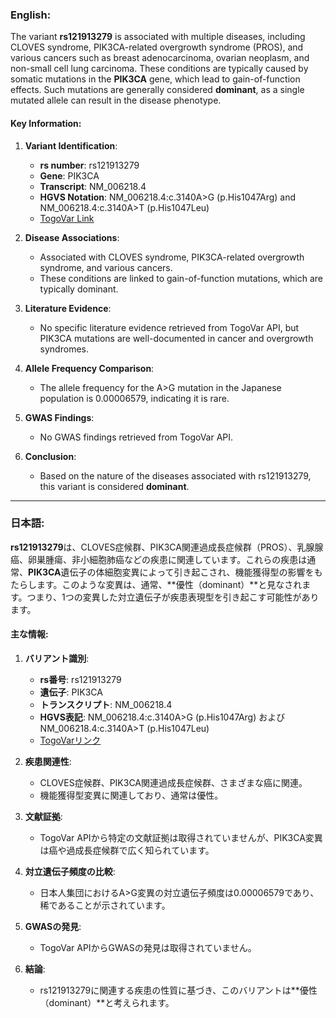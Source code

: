 ### English:
The variant **rs121913279** is associated with multiple diseases, including CLOVES syndrome, PIK3CA-related overgrowth syndrome (PROS), and various cancers such as breast adenocarcinoma, ovarian neoplasm, and non-small cell lung carcinoma. These conditions are typically caused by somatic mutations in the **PIK3CA** gene, which lead to gain-of-function effects. Such mutations are generally considered **dominant**, as a single mutated allele can result in the disease phenotype.

#### Key Information:
1. **Variant Identification**:
   - **rs number**: rs121913279
   - **Gene**: PIK3CA
   - **Transcript**: NM_006218.4
   - **HGVS Notation**: NM_006218.4:c.3140A>G (p.His1047Arg) and NM_006218.4:c.3140A>T (p.His1047Leu)
   - [TogoVar Link](https://togovar.org/variant/tgv15260121)

2. **Disease Associations**:
   - Associated with CLOVES syndrome, PIK3CA-related overgrowth syndrome, and various cancers.
   - These conditions are linked to gain-of-function mutations, which are typically dominant.

3. **Literature Evidence**:
   - No specific literature evidence retrieved from TogoVar API, but PIK3CA mutations are well-documented in cancer and overgrowth syndromes.

4. **Allele Frequency Comparison**:
   - The allele frequency for the A>G mutation in the Japanese population is 0.00006579, indicating it is rare.

5. **GWAS Findings**:
   - No GWAS findings retrieved from TogoVar API.

6. **Conclusion**:
   - Based on the nature of the diseases associated with rs121913279, this variant is considered **dominant**.

---

### 日本語:
**rs121913279**は、CLOVES症候群、PIK3CA関連過成長症候群（PROS）、乳腺腺癌、卵巣腫瘍、非小細胞肺癌などの疾患に関連しています。これらの疾患は通常、**PIK3CA**遺伝子の体細胞変異によって引き起こされ、機能獲得型の影響をもたらします。このような変異は、通常、**優性（dominant）**と見なされます。つまり、1つの変異した対立遺伝子が疾患表現型を引き起こす可能性があります。

#### 主な情報:
1. **バリアント識別**:
   - **rs番号**: rs121913279
   - **遺伝子**: PIK3CA
   - **トランスクリプト**: NM_006218.4
   - **HGVS表記**: NM_006218.4:c.3140A>G (p.His1047Arg) および NM_006218.4:c.3140A>T (p.His1047Leu)
   - [TogoVarリンク](https://togovar.org/variant/tgv15260121)

2. **疾患関連性**:
   - CLOVES症候群、PIK3CA関連過成長症候群、さまざまな癌に関連。
   - 機能獲得型変異に関連しており、通常は優性。

3. **文献証拠**:
   - TogoVar APIから特定の文献証拠は取得されていませんが、PIK3CA変異は癌や過成長症候群で広く知られています。

4. **対立遺伝子頻度の比較**:
   - 日本人集団におけるA>G変異の対立遺伝子頻度は0.00006579であり、稀であることが示されています。

5. **GWASの発見**:
   - TogoVar APIからGWASの発見は取得されていません。

6. **結論**:
   - rs121913279に関連する疾患の性質に基づき、このバリアントは**優性（dominant）**と考えられます。